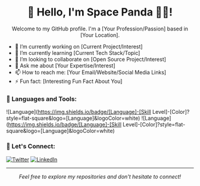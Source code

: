 <!--
**spacepanda12/spacepanda12** is a ✨ _special_ ✨ repository because its `README.md` (this file) appears on your GitHub profile.

Here are some ideas to get you started:

- 🔭 I’m currently working on ...
- 🌱 I’m currently learning ...
- 👯 I’m looking to collaborate on ...
- 🤔 I’m looking for help with ...
- 💬 Ask me about ...
- 📫 How to reach me: ...
- 😄 Pronouns: ...
- ⚡ Fun fact: ...
-->

<!-- 
<p align="center">
  <img src="your-profile-image-url-here" alt="Your Name">
</p> -->

<h1 align="center">👋 Hello, I'm Space Panda 🐼🚀!</h1>

<p align="center">
  Welcome to my GitHub profile. I'm a [Your Profession/Passion] based in [Your Location].
</p>

- 🔭 I’m currently working on [Current Project/Interest]
- 🌱 I’m currently learning [Current Tech Stack/Topic]
- 👯 I’m looking to collaborate on [Open Source Project/Interest]
- 💬 Ask me about [Your Expertise/Interest]
- 📫 How to reach me: [Your Email/Website/Social Media Links]
- ⚡ Fun fact: [Interesting Fun Fact About You]

### 🚀 Languages and Tools:

![Language](https://img.shields.io/badge/[Language]-[Skill Level]-[Color]?style=flat-square&logo=[Language]&logoColor=white)
![Language](https://img.shields.io/badge/[Language]-[Skill Level]-[Color]?style=flat-square&logo=[Language]&logoColor=white)

<!--
### 📊 GitHub Stats:

![Your GitHub Stats](https://github-readme-stats.vercel.app/api?username=[YourUsername]&show_icons=true&theme=dark)
-->
### 🎉 Let's Connect:

[![Twitter](https://img.shields.io/twitter/follow/[YourTwitterHandle]?style=social)](https://twitter.com/[YourTwitterHandle])
[![LinkedIn](https://img.shields.io/badge/LinkedIn-[YourLinkedInHandle]-blue)](https://www.linkedin.com/in/[YourLinkedInHandle]/)

---

<p align="center">
  <i>Feel free to explore my repositories and don't hesitate to connect!</i>
</p>
